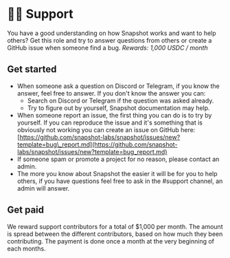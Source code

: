 # 🙋‍♂️ Support

You have a good understanding on how Snapshot works and want to help others? Get this role and try to answer questions from others or create a GitHub issue when someone find a bug. _Rewards: 1,000 USDC / month_

## Get started

* When someone ask a question on Discord or Telegram, if you know the answer, feel free to answer. If you don't know the answer you can:
  * Search on Discord or Telegram if the question was asked already. 
  * Try to figure out by yourself, Snapshot documentation may help.
* When someone report an issue, the first thing you can do is to try by yourself. If you can reproduce the issue and it's something that is obviously not working you can create an issue on GitHub here: [https://github.com/snapshot-labs/snapshot/issues/new?template=bug\_report.md](https://github.com/snapshot-labs/snapshot/issues/new?template=bug_report.md)
* If someone spam or promote a project for no reason, please contact an admin.
* The more you know about Snapshot the easier it will be for you to help others, if you have questions feel free to ask in the \#support channel, an admin will answer.

## Get paid

We reward support contributors for a total of $1,000 per month. The amount is spread between the different contributors, based on how much they been contributing. The payment is done once a month at the very beginning of each months.


